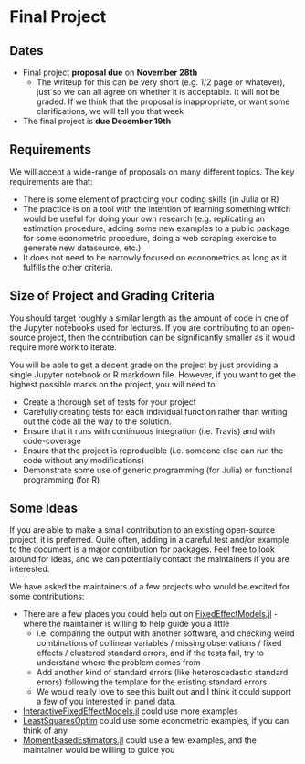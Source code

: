 # Final Project
## Dates
* Final project **proposal due** on **November 28th**
  * The writeup for this can be very short (e.g. 1/2 page or whatever), just so we can all agree on whether it is acceptable.  It will not be graded.  If we think that the proposal is inappropriate, or want some clarifications, we will tell you that week
* The final project is **due December 19th**

## Requirements
We will accept a wide-range of proposals on many different topics.  The key requirements are that:
* There is some element of practicing your coding skills (in Julia or R)
* The practice is on a tool with the intention of learning something which would be useful for doing your own research (e.g. replicating an estimation procedure, adding some new examples to a public package for some econometric procedure, doing a web scraping exercise to generate new datasource, etc.)
* It does not need to be narrowly focused on econometrics as long as it fulfills the other criteria.

## Size of Project and Grading Criteria
You should target roughly a similar length as the amount of code in one of the Jupyter notebooks used for lectures.  If you are contributing to an open-source project, then the contribution can be significantly smaller as it would require more work to iterate.

You will be able to get a decent grade on the project by just providing a single Jupyter notebook or R markdown file.  However, if you want to get the highest possible marks on the project, you will need to:
 * Create a thorough set of tests for your project
 * Carefully creating tests for each individual function rather than writing out the code all the way to the solution.
 * Ensure that it runs with continuous integration (i.e. Travis) and with code-coverage
 * Ensure that the project is reproducible (i.e. someone else can run the code without any modifications)
 * Demonstrate some use of generic programming (for Julia) or functional programming (for R)
 
 ## Some Ideas
 
 If you are able to make a small contribution to an existing open-source project, it is preferred.  Quite often, adding in a careful test and/or example to the document is a major contribution for packages.  Feel free to look around for ideas, and we can potentially contact the maintainers if you are interested.
 
 We have asked the maintainers of a few projects who would be excited for some contributions:
 * There are a few places you could help out on [FixedEffectModels.jl](https://github.com/matthieugomez/FixedEffectModels.jl) - where the maintainer is willing to help guide you a little
   * i.e. comparing the output with another software, and checking weird combinations of collinear variables / missing observations / fixed effects / clustered standard errors, and if the tests fail, try to understand where the problem comes from
   * Add another kind of standard errors (like heteroscedastic standard errors) following the template for the existing standard errors.
   * We would really love to see this built out and I think it could support a few of you interested in panel data.
 * [InteractiveFixedEffectModels.jl](https://github.com/matthieugomez/InteractiveFixedEffectModels.jl) could use more examples
 * [LeastSquaresOptim](https://github.com/matthieugomez/LeastSquaresOptim.jl) could use some econometric examples, if you can think of any
 * [MomentBasedEstimators.jl](https://github.com/gragusa/MomentBasedEstimators.jl) could use a few examples, and the maintainer would be willing to guide you 
